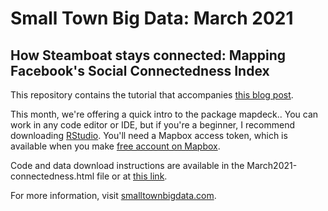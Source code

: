 # Small Town Big Data: March 2021
## How Steamboat stays connected: Mapping Facebook's Social Connectedness Index

This repository contains the tutorial that accompanies [this blog post](https://www.smalltownbigdata.com/post/steamboat-map-social-connectedness-facebook). 

This month, we're offering a quick intro to the package mapdeck.. You can work in any code editor or IDE, but if you're a beginner, I recommend downloading [RStudio](https://rstudio.com/products/rstudio/). You'll need a Mapbox access token, which is available when you make [free account on Mapbox](https://docs.mapbox.com/help/getting-started/). 

Code and data download instructions are available in the March2021-connectedness.html file or at [this link](https://smalltownbigdata.github.io/march2021-connectedness/march2021-connectedness.html). 

For more information, visit [smalltownbigdata.com](http://www.smalltownbigdata.com).
